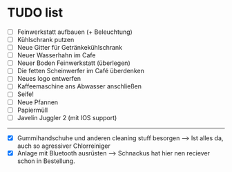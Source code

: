 # TUDO list

- [ ] Feinwerkstatt aufbauen (+ Beleuchtung)
- [ ] Kühlschrank putzen
- [ ] Neue Gitter für Getränkekühlschrank
- [ ] Neuer Wasserhahn im Cafe
- [ ] Neuer Boden Feinwerkstatt (überlegen)
- [ ] Die fetten Scheinwerfer im Café überdenken
- [ ] Neues logo entwerfen
- [ ] Kaffeemaschine ans Abwasser anschließen
- [ ] Seife!
- [ ] Neue Pfannen
- [ ] Papiermüll
- [ ] Javelin Juggler 2 (mit IOS support)

---

- [x] Gummihandschuhe und anderen cleaning stuff besorgen --> Ist alles da, auch so agressiver Chlorreiniger
- [x] Anlage mit Bluetooth ausrüsten --> Schnackus hat hier nen reciever schon in Bestellung.

